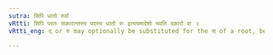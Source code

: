 ```yaml
---
sutra: सिपि धातो रुर्वा
vRtti: सिपि परतः सकारान्तस्य पदस्य धातो रुः इत्ययमादेशो भवति दकारो वा ॥
vRtti_eng: द् or रु may optionally be substituted for the स् of a root, before the Personal ending सि (स्), when such स् stands at the end of a _Pada_.

---
```

